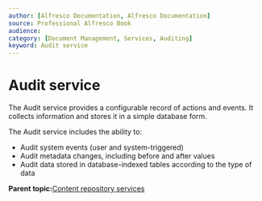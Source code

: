 ```yaml
---
author: [Alfresco Documentation, Alfresco Documentation]
source: Professional Alfresco Book
audience: 
category: [Document Management, Services, Auditing]
keyword: Audit service
---
```


# Audit service

The Audit service provides a configurable record of actions and events. It collects information and stores it in a simple database form.

The Audit service includes the ability to:

-   Audit system events \(user and system-triggered\)
-   Audit metadata changes, including before and after values
-   Audit data stored in database-indexed tables according to the type of data

**Parent topic:**[Content repository services](../concepts/serv-repo-about.md)

